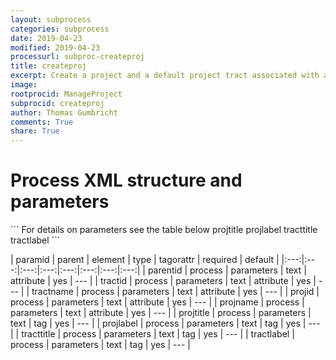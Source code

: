 ```yaml
---
layout: subprocess
categories: subprocess
date: 2019-04-23
modified: 2019-04-23
processurl: subproc-createproj
title: createproj
excerpt: Create a project and a default project tract associated with a default region
image: 
rootprocid: ManageProject
subprocid: createproj
author: Thomas Gumbricht
comments: True
share: True
---
```


<h1 class='foot-description'>Process XML structure and parameters</h1>
```
For details on parameters see the table below
<?xml version="1.0" ?>
<process>
  <!--Generated from python-->
  <userproj plotid="yourplotid" projectid="yourprojectid" siteid="yoursiteid" system="systemid" tractid="yourtractid" userid="youruserid"/>
  <period endday="DD" endmonth="MM" endyear="YYYY" seasonendday="DD" seasonendmonth="MM" seasonstartday="DD" seasonstartmonth="MM" startday="DD" startmonth="MM" startyear="YYYY" timestep="timestep"/>
  <parameters parentid="txtstring" projid="txtstring" projname="txtstring" tractid="txtstring" tractname="txtstring">
    <projtitle>projtitle</projtitle>
    <projlabel>projlabel</projlabel>
    <tracttitle>tracttitle</tracttitle>
    <tractlabel>tractlabel</tractlabel>
  </parameters>
</process>
```

| paramid | parent | element | type | tagorattr | required | default |
|:---:|:---:|:---:|:---:|:---:|:---:|:---:|:---:|
| parentid | process | parameters | text | attribute | yes | --- |
| tractid | process | parameters | text | attribute | yes | --- |
| tractname | process | parameters | text | attribute | yes | --- |
| projid | process | parameters | text | attribute | yes | --- |
| projname | process | parameters | text | attribute | yes | --- |
| projtitle | process | parameters | text | tag | yes | --- |
| projlabel | process | parameters | text | tag | yes | --- |
| tracttitle | process | parameters | text | tag | yes | --- |
| tractlabel | process | parameters | text | tag | yes | --- |
